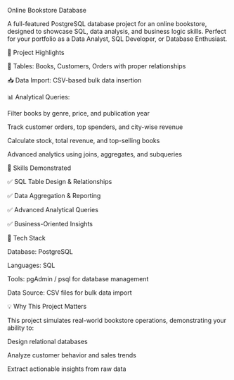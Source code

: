 Online Bookstore Database

A full-featured PostgreSQL database project for an online bookstore, designed to showcase SQL, data analysis, and business logic skills. Perfect for your portfolio as a Data Analyst, SQL Developer, or Database Enthusiast.

🔹 Project Highlights

📖 Tables: Books, Customers, Orders with proper relationships

📥 Data Import: CSV-based bulk data insertion

📊 Analytical Queries:

Filter books by genre, price, and publication year

Track customer orders, top spenders, and city-wise revenue

Calculate stock, total revenue, and top-selling books

Advanced analytics using joins, aggregates, and subqueries

🔹 Skills Demonstrated

✅ SQL Table Design & Relationships

✅ Data Aggregation & Reporting

✅ Advanced Analytical Queries

✅ Business-Oriented Insights

🔹 Tech Stack

Database: PostgreSQL

Languages: SQL

Tools: pgAdmin / psql for database management

Data Source: CSV files for bulk data import

💡 Why This Project Matters

This project simulates real-world bookstore operations, demonstrating your ability to:

Design relational databases

Analyze customer behavior and sales trends

Extract actionable insights from raw data
